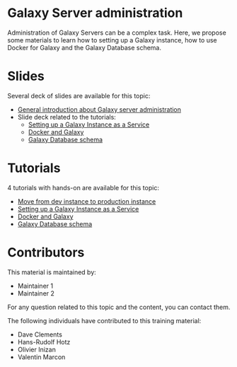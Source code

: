 Galaxy Server administration
====

Administration of Galaxy Servers can be a complex task. Here, we propose some materials to learn how to setting up a Galaxy instance, how to use Docker for Galaxy and the Galaxy Database schema.

# Slides

Several deck of slides are available for this topic:

- [General introduction about Galaxy server administration](http://bgruening.github.io/training-material/Admin-Corner/slides/)
- Slide deck related to the tutorials:
    - [Setting up a Galaxy Instance as a Service](http://bgruening.github.io/training-material/Admin-Corner/slides/setting_up_galaxy_instance.html)
    - [Docker and Galaxy](http://bgruening.github.io/training-material/Admin-Corner/slides/galaxy_docker.html)
    - [Galaxy Database schema](http://bgruening.github.io/training-material/Admin-Corner/slides/database_schema.html)

# Tutorials

4 tutorials with hands-on are available for this topic:

- [Move from dev instance to production instance](tutorials/dev_to_production.html)
- [Setting up a Galaxy Instance as a Service](tutorials/setting_up_galaxy_instance.md)
- [Docker and Galaxy](tutorials/galaxy_docker.md)
- [Galaxy Database schema](tutorials/Database_Schema.md)


# Contributors

This material is maintained by:

- Maintainer 1
- Maintainer 2

For any question related to this topic and the content, you can contact them.

The following individuals have contributed to this training material:

- Dave Clements
- Hans-Rudolf Hotz
- Olivier Inizan
- Valentin Marcon
